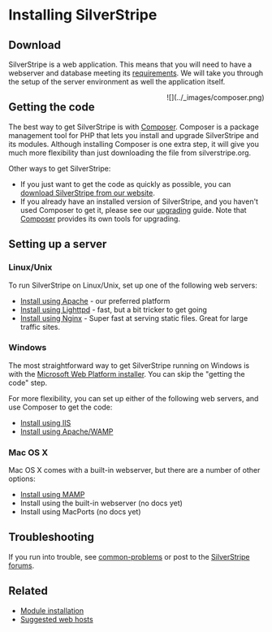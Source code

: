 # Installing SilverStripe

## Download

SilverStripe is a web application. This means that you will need to have a webserver and database meeting its 
[requirements](server-requirements). We will take you through the setup of the server environment as well the application itself.

<div markdown='1' style="float: right; margin-left: 20px">
![](../_images/composer.png)
</div>

## Getting the code

The best way to get SilverStripe is with [Composer](composer). Composer is a package management tool for PHP that
lets you install and upgrade SilverStripe and its modules.  Although installing Composer is one extra step, it will give you much more flexibility than just downloading the file from silverstripe.org.

Other ways to get SilverStripe:

 * If you just want to get the code as quickly as possible, you can [download SilverStripe from our website](http://silverstripe.org/download).
 * If you already have an installed version of SilverStripe, and you haven't used Composer to get it, please see our [upgrading](upgrading) guide.  Note that [Composer](composer) provides its own tools for upgrading.

## Setting up a server

### Linux/Unix

To run SilverStripe on Linux/Unix, set up one of the following web servers: 

*  [Install using Apache](webserver) - our preferred platform
*  [Install using Lighttpd](lighttpd) - fast, but a bit tricker to get going
*  [Install using Nginx](nginx) - Super fast at serving static files. Great for large traffic sites.

### Windows

The most straightforward way to get SilverStripe running on Windows is with the [Microsoft Web Platform installer](windows-pi).  You can skip the "getting the code" step.

For more flexibility, you can set up either of the following web servers, and use Composer to get the code:

 * [Install using IIS](windows-manual-iis)
 * [Install using Apache/WAMP](windows-wamp)

### Mac OS X

Mac OS X comes with a built-in webserver, but there are a number of other options:

 * [Install using MAMP](mac-osx)
 * Install using the built-in webserver (no docs yet)
 * Install using MacPorts (no docs yet)

## Troubleshooting

If you run into trouble, see [common-problems](common-problems) or post to the 
[SilverStripe forums](http://silverstripe.com/silverstripe-forum/).

## Related

 * [Module installation](../topics/modules)
 * [Suggested web hosts](http://doc.silverstripe.org/old/suggested-web-hosts)
